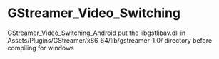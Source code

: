 # GStreamer_Video_Switching
GStreamer_Video_Switching_Android
put the libgstlibav.dll in Assets/Plugins/GStreamer/x86_64/lib/gstreamer-1.0/ directory before compiling for windows
